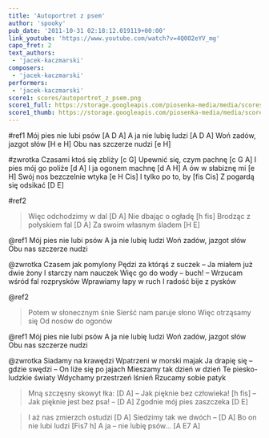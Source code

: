 ```yaml
---
title: 'Autoportret z psem'
author: 'spooky'
pub_date: '2011-10-31 02:18:12.019119+00:00'
link_youtube: 'https://www.youtube.com/watch?v=4Q0O2eYV_mg'
capo_fret: 2
text_authors:
 - 'jacek-kaczmarski'
composers:
 - 'jacek-kaczmarski'
performers:
 - 'jacek-kaczmarski'
score1: scores/autoportret_z_psem.png
score1_full: https://storage.googleapis.com/piosenka-media/media/scores/autoportret_z_psem.png
score1_thumb: https://storage.googleapis.com/piosenka-media/media/scores/autoportret_z_psem.png.180x0_q85_upscale.jpg
---
```


#ref1
Mój pies nie lubi psów [A D A]
A ja nie lubię ludzi [A D A]
Woń zadów, jazgot słów [H e H]
Obu nas szczerze nudzi [e H]

#zwrotka
Czasami ktoś się zbliży [c G]
Upewnić się, czym pachnę [c G A]
I pies mój go poliże [d A]
I ja ogonem machnę [d A H]
A ów w słabiznę mi [e H]
Swój nos bezczelnie wtyka [e H Cis]
I tylko po to, by [fis Cis]
Z pogardą się odsikać [D E]

#ref2
>Więc odchodzimy w dal [D A]
>Nie dbając o ogładę [h fis]
>Brodząc z połyskiem fal [D A]
>Za swoim własnym śladem [H E]

@ref1
Mój pies nie lubi psów
A ja nie lubię ludzi
Woń zadów, jazgot słów
Obu nas szczerze nudzi

@zwrotka
Czasem jak pomylony
Pędzi za którąś z suczek –
Ja miałem już dwie żony
I starczy nam nauczek
Więc go do wody – buch! –
Wrzucam wśród fal rozprysków
Wprawiamy łapy w ruch
I radość bije z pysków

@ref2
>Potem w słonecznym śnie
>Sierść nam paruje słono
>Więc otrząsamy się
>Od nosów do ogonów

@ref1
Mój pies nie lubi psów
A ja nie lubię ludzi
Woń zadów, jazgot słów
Obu nas szczerze nudzi

@zwrotka
Siadamy na krawędzi
Wpatrzeni w morski majak
Ja drapię się – gdzie swędzi –
On liże się po jajach
Mieszamy tak dzień w dzień
Te piesko-ludzkie światy
Wdychamy przestrzeń lśnień
Rzucamy sobie patyk

>Mną szczęsny skowyt łka: [D A]
>– Jak pięknie bez człowieka! [h fis]
>– Jak pięknie jest bez psa! – [D A]
>Zgodnie mój pies zaszczeka [D E]

>I aż nas zmierzch ostudzi [D A]
>Siedzimy tak we dwóch – [D A]
>Bo on nie lubi ludzi [Fis7 h]
>A ja – nie lubię psów… [A E7 A]